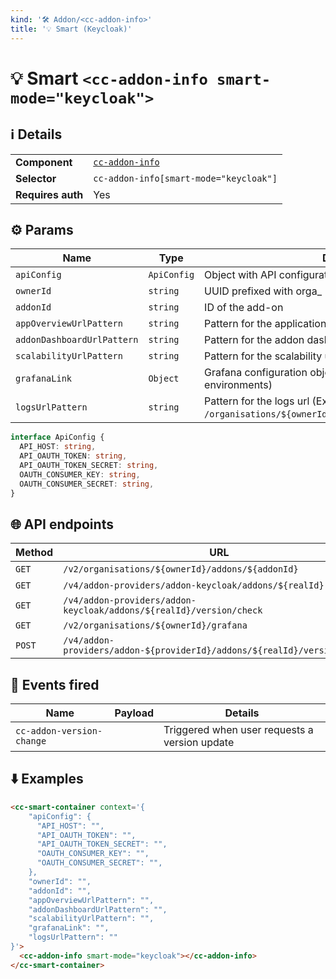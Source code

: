 ```yaml
---
kind: '🛠 Addon/<cc-addon-info>'
title: '💡 Smart (Keycloak)'
---
```

# 💡 Smart `<cc-addon-info smart-mode="keycloak">`

## ℹ️ Details

<table>
<tr><td><strong>Component    </strong> <td><a href="🛠-addons-cc-addon-info--default-story"><code>cc-addon-info</code></a>
<tr><td><strong>Selector     </strong> <td><code>cc-addon-info[smart-mode="keycloak"]</code>
<tr><td><strong>Requires auth</strong> <td>Yes
</table>

## ⚙️ Params

| Name                        | Type        | Details                                                                                       | Default |
|-----------------------------|-------------|-----------------------------------------------------------------------------------------------|---------|
| `apiConfig`                 | `ApiConfig` | Object with API configuration (target host, tokens...)                                        |         |
| `ownerId`                   | `string`    | UUID prefixed with orga_                                                                      |         |
| `addonId`                   | `string`    | ID of the add-on                                                                              |         |
| `appOverviewUrlPattern`     | `string`    | Pattern for the application overview url                                                      |         |
| `addonDashboardUrlPattern`  | `string`    | Pattern for the addon dashboard url                                                           |         |
| `scalabilityUrlPattern`     | `string`    | Pattern for the scalability url                                                               |         |
| `grafanaLink`               | `Object`    | Grafana configuration object (may be disabled in some environments)                          | Optional |
| `logsUrlPattern`            | `string`    | Pattern for the logs url (Example : `/organisations/${ownerId}/applications/${appId}/logs`)   |         |

```ts
interface ApiConfig {
  API_HOST: string,
  API_OAUTH_TOKEN: string,
  API_OAUTH_TOKEN_SECRET: string,
  OAUTH_CONSUMER_KEY: string,
  OAUTH_CONSUMER_SECRET: string,
}
```

## 🌐 API endpoints

| Method   | URL                                                                       | Cache?  |
|----------|---------------------------------------------------------------------------|---------|
| `GET`    | `/v2/organisations/${ownerId}/addons/${addonId}`                          | Default |
| `GET`    | `/v4/addon-providers/addon-keycloak/addons/${realId}`                     | Default |
| `GET`    | `/v4/addon-providers/addon-keycloak/addons/${realId}/version/check`       | Default |
| `GET`    | `/v2/organisations/${ownerId}/grafana`                                    | Default |
| `POST`   | `/v4/addon-providers/addon-${providerId}/addons/${realId}/version/update` | Default |

## 👋️ Events fired

| Name                      | Payload | Details                                            |
|---------------------------|---------|----------------------------------------------------|
| `cc-addon-version-change` |         | Triggered when user requests a version update |

## ⬇️️ Examples

```html
<cc-smart-container context='{
    "apiConfig": {
      "API_HOST": "",
      "API_OAUTH_TOKEN": "",
      "API_OAUTH_TOKEN_SECRET": "",
      "OAUTH_CONSUMER_KEY": "",
      "OAUTH_CONSUMER_SECRET": "",
    },
    "ownerId": "",
    "addonId": "",
    "appOverviewUrlPattern": "",
    "addonDashboardUrlPattern": "", 
    "scalabilityUrlPattern": "",
    "grafanaLink": "",
    "logsUrlPattern": ""
}'>
  <cc-addon-info smart-mode="keycloak"></cc-addon-info>
</cc-smart-container>
```
